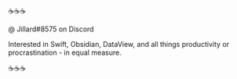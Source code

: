 ☕️☕️☕️

@ Jillard#8575 on Discord

Interested in Swift, Obsidian, DataView, and all things productivity or procrastination - in equal measure. 

☕️☕️☕️
